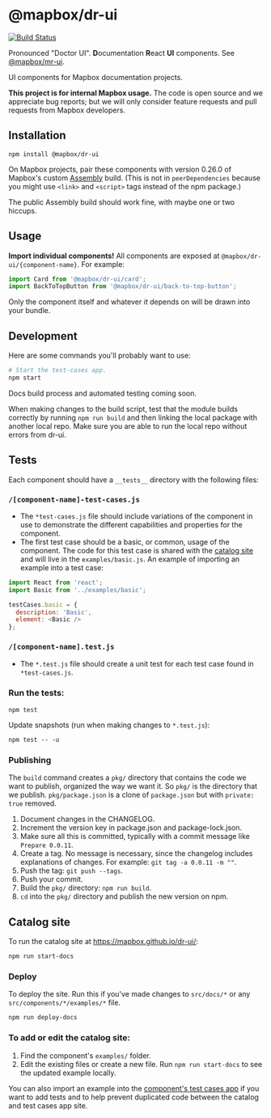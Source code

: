 # @mapbox/dr-ui

[![Build Status](https://travis-ci.com/mapbox/dr-ui.svg?branch=master)](https://travis-ci.com/mapbox/dr-ui)

Pronounced "Doctor UI". **D**ocumentation **R**eact **UI** components. See [@mapbox/mr-ui](https://github.com/mapbox/mr-ui).

UI components for Mapbox documentation projects.

**This project is for internal Mapbox usage.** The code is open source and we appreciate bug reports; but we will only consider feature requests and pull requests from Mapbox developers.

## Installation

```
npm install @mapbox/dr-ui
```

On Mapbox projects, pair these components with version 0.26.0 of Mapbox's custom [Assembly](https://labs.mapbox.com/assembly/) build. (This is not in `peerDependencies` because you might use `<link>` and `<script>` tags instead of the npm package.)

The public Assembly build should work fine, with maybe one or two hiccups.

## Usage

**Import individual components!** All components are exposed at `@mapbox/dr-ui/{component-name}`. For example:

```js
import Card from '@mapbox/dr-ui/card';
import BackToTopButton from '@mapbox/dr-ui/back-to-top-button';
```

Only the component itself and whatever *it* depends on will be drawn into your bundle.

## Development

Here are some commands you'll probably want to use:

```bash
# Start the test-cases app.
npm start
```

Docs build process and automated testing coming soon.

When making changes to the build script, test that the module builds correctly by running `npm run build` and then linking the local package with another local repo. Make sure you are able to run the local repo without errors from dr-ui.

## Tests

Each component should have a `__tests__` directory with the following files:

### `/[component-name]-test-cases.js`

- The `*test-cases.js` file should include variations of the component in use to demonstrate the different capabilities and properties for the component.
- The first test case should be a basic, or common, usage of the component. The code for this test case is shared with the [catalog site](#catalog-site) and will live in the `examples/basic.js`. An example of importing an example into a test case:

```js
import React from 'react';
import Basic from '../examples/basic';

testCases.basic = {
  description: 'Basic',
  element: <Basic />
};
```

### `/[component-name].test.js`

- The `*.test.js` file should create a unit test for each test case found in `*test-cases.js`.

### Run the tests:

```
npm test
```

Update snapshots (run when making changes to `*.test.js`):

```
npm test -- -u
```

### Publishing

The `build` command creates a `pkg/` directory that contains the code we want to publish, organized the way we want it. So `pkg/` is the directory that we publish. `pkg/package.json` is a clone of `package.json` but with `private: true` removed.

1. Document changes in the CHANGELOG.
1. Increment the version key in package.json and package-lock.json.
1. Make sure all this is committed, typically with a commit message like `Prepare 0.0.11`.
1. Create a tag. No message is necessary, since the changelog includes explanations of changes. For example: `git tag -a 0.0.11 -m ""`.
1. Push the tag: `git push --tags`.
1. Push your commit.
1. Build the `pkg/` directory: `npm run build`.
1. `cd` into the `pkg/` directory and publish the new version on npm.

## Catalog site

To run the catalog site at https://mapbox.github.io/dr-ui/:

```
npm run start-docs
```

### Deploy

To deploy the site. Run this if you've made changes to `src/docs/*` or any `src/components/*/examples/*` file.

```
npm run deploy-docs
```

### To add or edit the catalog site:

1. Find the component's `examples/` folder.
2. Edit the existing files or create a new file. Run `npm run start-docs` to see the updated example locally.

You can also import an example into the [component's test cases app](#tests) if you want to add tests and to help prevent duplicated code between the catalog and test cases app site.
